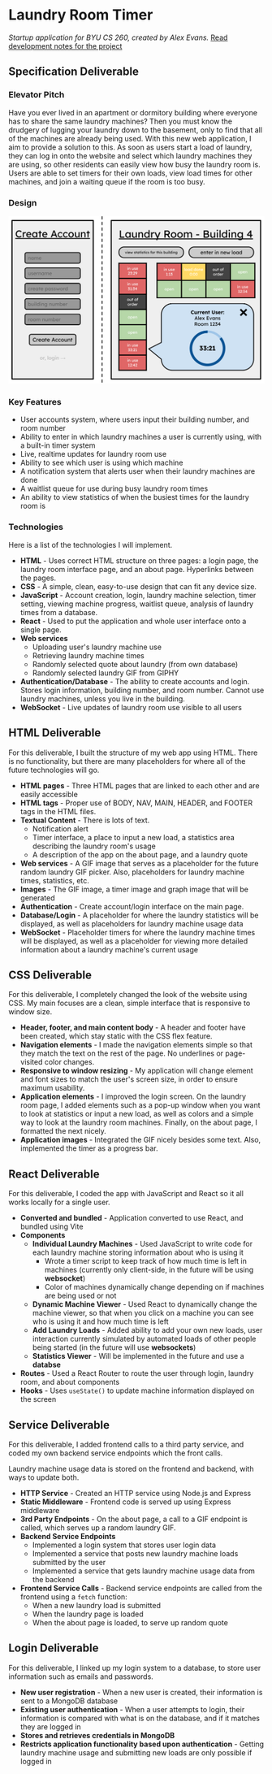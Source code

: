 # Laundry Room Timer
*Startup application for BYU CS 260, created by Alex Evans.* [Read development notes for the project](https://github.com/aaevans03/startup/blob/main/notes.md)

## Specification Deliverable

### Elevator Pitch
Have you ever lived in an apartment or dormitory building where everyone has to share the same laundry machines? Then you must know the drudgery of lugging your laundry down to the basement, only to find that all of the machines are already being used. With this new web application, I aim to provide a solution to this. As soon as users start a load of laundry, they can log in onto the website and select which laundry machines they are using, so other residents can easily view how busy the laundry room is. Users are able to set timers for their own loads, view load times for other machines, and join a waiting queue if the room is too busy.

### Design

![Design of my startup web application](./public/startup_sketch.svg)

### Key Features
- User accounts system, where users input their building number, and room number
- Ability to enter in which laundry machines a user is currently using, with a built-in timer system
- Live, realtime updates for laundry room use
- Ability to see which user is using which machine
- A notification system that alerts user when their laundry machines are done
- A waitlist queue for use during busy laundry room times
- An ability to view statistics of when the busiest times for the laundry room is

### Technologies

Here is a list of the technologies I will implement.

- **HTML** - Uses correct HTML structure on three pages: a login page, the laundry room interface page, and an about page. Hyperlinks between the pages.
- **CSS** - A simple, clean, easy-to-use design that can fit any device size.
- **JavaScript** - Account creation, login, laundry machine selection, timer setting, viewing machine progress, waitlist queue, analysis of laundry times from a database.
- **React** - Used to put the application and whole user interface onto a single page.
- **Web services**
    - Uploading user's laundry machine use
    - Retrieving laundry machine times
    - Randomly selected quote about laundry (from own database)
    - Randomly selected laundry GIF from GIPHY
    <!-- Ideally, the ability to link into BYU's own network for laundry rooms, but I may not have access to that, unfortunately. -->
    <!-- Also, the ability to prove you live in the building with your BYU login.-->
- **Authentication/Database** - The ability to create accounts and login. Stores login information, building number, and room number. Cannot use laundry machines, unless you live in the building.
- **WebSocket** - Live updates of laundry room use visible to all users


## HTML Deliverable

For this deliverable, I built the structure of my web app using HTML. There is no functionality, but there are many placeholders for where all of the future technologies will go.

- **HTML pages** - Three HTML pages that are linked to each other and are easily accessible
- **HTML tags** - Proper use of BODY, NAV, MAIN, HEADER, and FOOTER tags in the HTML files.
- **Textual Content** - There is lots of text.
    - Notification alert
    - Timer interface, a place to input a new load, a statistics area describing the laundry room's usage
    - A description of the app on the about page, and a laundry quote
- **Web services** - A GIF image that serves as a placeholder for the future random laundry GIF picker. Also, placeholders for laundry machine times, statistics, etc.
- **Images** - The GIF image, a timer image and graph image that will be generated
- **Authentication** - Create account/login interface on the main page.
- **Database/Login** - A placeholder for where the laundry statistics will be displayed, as well as placeholders for laundry machine usage data
- **WebSocket** - Placeholder timers for where the laundry machine times will be displayed, as well as a placeholder for viewing more detailed information about a laundry machine's current usage


## CSS Deliverable

For this deliverable, I completely changed the look of the website using CSS. My main focuses are a clean, simple interface that is responsive to window size.

- **Header, footer, and main content body** - A header and footer have been created, which stay static with the CSS flex feature.
- **Navigation elements** - I made the navigation elements simple so that they match the text on the rest of the page. No underlines or page-visited color changes.
- **Responsive to window resizing** - My application will change element and font sizes to match the user's screen size, in order to ensure maximum usability.
- **Application elements** - I improved the login screen. On the laundry room page, I added elements such as a pop-up window when you want to look at statistics or input a new load, as well as colors and a simple way to look at the laundry room machines. Finally, on the about page, I formatted the next nicely.
- **Application images** - Integrated the GIF nicely besides some text. Also, implemented the timer as a progress bar.

## React Deliverable

For this deliverable, I coded the app with JavaScript and React so it all works locally for a single user.

- **Converted and bundled** - Application converted to use React, and bundled using Vite
- **Components**
  - **Individual Laundry Machines** - Used JavaScript to write code for each laundry machine storing information about who is using it
    - Wrote a timer script to keep track of how much time is left in machines (currently only client-side, in the future will be using **websocket**)
    - Color of machines dynamically change depending on if machines are being used or not
  - **Dynamic Machine Viewer** - Used React to dynamically change the machine viewer, so that when you click on a machine you can see who is using it and how much time is left
  - **Add Laundry Loads** - Added ability to add your own new loads, user interaction currently simulated by automated loads of other people being started (in the future will use **websockets**)
  - **Statistics Viewer** - Will be implemented in the future and use a **databse**
- **Routes** - Used a React Router to route the user through login, laundry room, and about components
- **Hooks** - Uses `useState()` to update machine information displayed on the screen

## Service Deliverable

For this deliverable, I added frontend calls to a third party service, and coded my own backend service endpoints which the front calls.

Laundry machine usage data is stored on the frontend and backend, with ways to update both.

- **HTTP Service** - Created an HTTP service using Node.js and Express
- **Static Middleware** - Frontend code is served up using Express middleware
- **3rd Party Endpoints** - On the about page, a call to a GIF endpoint is called, which serves up a random laundry GIF.
- **Backend Service Endpoints**
  - Implemented a login system that stores user login data
  - Implemented a service that posts new laundry machine loads submitted by the user
  - Implemented a service that gets laundry machine usage data from the backend
- **Frontend Service Calls** - Backend service endpoints are called from the frontend using a `fetch` function:
  - When a new laundry load is submitted
  - When the laundry page is loaded
  - When the about page is loaded, to serve up random quote

## Login Deliverable

For this deliverable, I linked up my login system to a database, to store user information such as emails and passwords.

- **New user registration** - When a new user is created, their information is sent to a MongoDB database
- **Existing user authentication** - When a user attempts to login, their information is compared with what is on the database, and if it matches they are logged in
- **Stores and retrieves credentials in MongoDB**
- **Restricts application functionality based upon authentication** - Getting laundry machine usage and submitting new loads are only possible if logged in